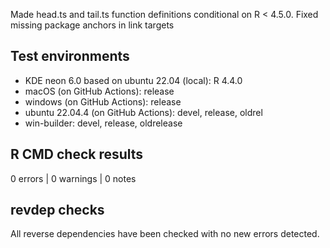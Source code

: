 Made head.ts and tail.ts function definitions conditional on R < 4.5.0.
Fixed missing package anchors in link targets

## Test environments

* KDE neon 6.0 based on ubuntu 22.04 (local): R 4.4.0
* macOS (on GitHub Actions): release
* windows (on GitHub Actions): release
* ubuntu 22.04.4 (on GitHub Actions): devel, release, oldrel
* win-builder: devel, release, oldrelease

## R CMD check results

0 errors | 0 warnings | 0 notes

## revdep checks

All reverse dependencies have been checked with no new errors detected.
